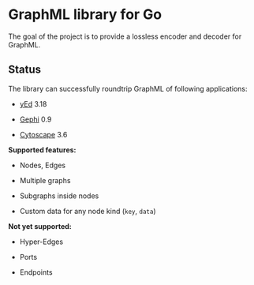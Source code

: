 # GraphML library for Go

The goal of the project is to provide a lossless encoder and decoder for
GraphML.

## Status

The library can successfully roundtrip GraphML of following applications:

- [yEd](https://www.yworks.com/products/yed) 3.18

- [Gephi](https://gephi.org/) 0.9

- [Cytoscape](http://www.cytoscape.org/) 3.6

**Supported features:**

- Nodes, Edges

- Multiple graphs

- Subgraphs inside nodes

- Custom data for any node kind (`key`, `data`)

**Not yet supported:**

- Hyper-Edges

- Ports

- Endpoints